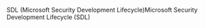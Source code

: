 <span data-ttu-id="577cf-101">SDL (Microsoft Security Development Lifecycle)</span><span class="sxs-lookup"><span data-stu-id="577cf-101">Microsoft Security Development Lifecycle (SDL)</span></span>